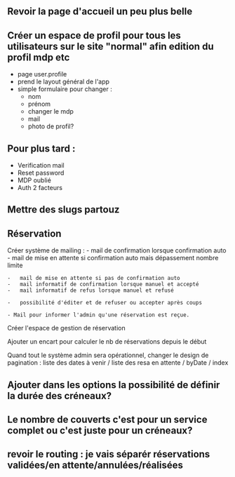 
## Revoir la page d'accueil un peu plus belle 

## Créer un espace de profil pour tous les utilisateurs sur le site "normal" afin edition du profil mdp etc
- page user.profile
- prend le layout général de l'app
- simple formulaire pour changer : 
    - nom
    - prénom
    - changer le mdp
    - mail
    - photo de profil?


## Pour plus tard :
- Verification mail
- Reset password
- MDP oublié
- Auth 2 facteurs


## Mettre des slugs partouz

## Réservation 

Créer système de mailing :
    -   mail de confirmation lorsque confirmation auto
    -   mail de mise en attente si confirmation auto mais dépassement nombre limite

    -   mail de mise en attente si pas de confirmation auto
    -   mail informatif de confirmation lorsque manuel et accepté
    -   mail informatif de refus lorsque manuel et refusé

    -   possibilité d'éditer et de refuser ou accepter après coups

    - Mail pour informer l'admin qu'une réservation est reçue.



Créer l'espace de gestion de réservation

Ajouter un encart pour calculer le nb de réservations depuis le début

Quand tout le système admin sera opérationnel, changer le design de pagination : liste des dates à venir / liste des resa en attente / byDate / index


## Ajouter dans les options la possibilité de définir la durée des créneaux? 
## Le nombre de couverts c'est pour un service complet ou c'est juste pour un créneaux?


## revoir le routing : je vais séparér réservations validées/en attente/annulées/réalisées
